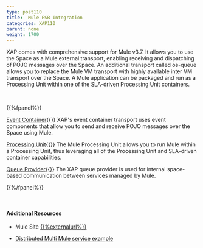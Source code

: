```yaml
---
type: post110
title:  Mule ESB Integration
categories: XAP110
parent: none
weight: 1700
---
```


XAP comes with comprehensive support for Mule v3.7. It allows you to use the Space as a Mule external transport, enabling receiving and dispatching of POJO messages over the Space.
An additional transport called os-queue allows you to replace the Mule VM transport with highly available inter VM transport over the Space.
A Mule application can be packaged and run as a Processing Unit within one of the SLA-driven Processing Unit containers.

<br>

{{%fpanel%}}

[Event Container](./mule-event-container-transport.html){{<wbr>}}
XAP's event container transport uses event components that allow you to send and receive POJO messages over the Space using Mule.

[Processing Unit](./mule-processing-unit.html){{<wbr>}}
The Mule Processing Unit allows you to run Mule within a Processing Unit, thus leveraging all of the Processing Unit and SLA-driven container capabilities.

[Queue Provider](./mule-queue-provider.html){{<wbr>}}
The XAP queue provider is used for internal space-based communication between services managed by Mule.

{{%/fpanel%}}

<br>

#### Additional Resources
- Mule Site [{{%externalurl%}}](http://www.mulesoft.org/)

- [Distributed Multi Mule service example](/sbp/mule-esb-example.html)
